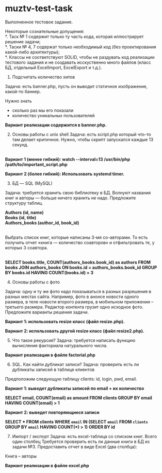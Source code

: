 # muztv-test-task
Выполненное тестовое задание. 

Некоторые сознательные допущения:<br>
*. Таск № 1 содержит только ту часть кода, которая иллюстрирует решение задачи;<br>
*. Таски № 4, 7 содержат только необходимый код (без проектирования какой-либо архитектуры);<br>
*. Классы не соответствуют SOLID, чтобы не раздувать код реализации тестового задания и не создавать исскуственно много файлов (класс БД, отдельный ExcelImport, ExсelExport и т.д.).<br>

1. Подсчитать количество хитов

Задача: есть banner.php, пусть он выводит статичное изображение, какой-то баннер. 

Нужно знать
- сколько раз мы его показали
- количество уникальных пользователей

<b>Вариант реализации содержится в banner.php.</b>

2. Основы работы с unix shell
Задача: есть script.php который что-то там делает критичное. Нужно, чтобы скрипт запускался каждые 13 секунд. 
<br>
<b>Вариант 1 (менее гибкий):
watch --interval=13 /usr/bin/php /path/to/important_script.php
  
Вариант 2 (более гибкий):
Использовать systemd timer.</b>

3. БД — SQL (MySQL)

Задача: требуется хранить свою библиотеку в БД. Волнуют названия книг и авторы — больше ничего хранить не надо. Предложите структуру таблиц.

<b>
Authors (id, name)<br>
Books (id, title)<br>
Authors_books (author_id, book_id)</b><br>
<br>

Выбрать список книг, которые написаны 3-мя со-авторами. То есть получить отчет «книга — количество соавторов» и отфильтровать те, у которых 3 соавтора.

<br>
<b>
SELECT books.title, COUNT(authors_books.book_id) as authors FROM books
JOIN authors_books ON books.id = authors_books.book_id
GROUP BY books.id HAVING COUNT(books.id) = 3</b>

<br>

4. Основы работы с фото

Задача: одну и ту же фото надо показываться в разных разрешения в разных местах сайта. Например, фото в анонсе новости одного размера, в теле новости второго размера, в мобильном приложении – третьего размера. Редактор контента грузит одно исходное фото. Предложите варианты решения задачи.<br>

<b>Вариант 1: использовать resize класс (файл resize.php).
  
Вариант 2: использовать другой resize класс (файл resize2.php).</b>

5. Что такое рекурсия?
Задача: требуется написать функцию вычисления факториала натурального числа.

<b>Вариант реализации в файле factorial.php</b>

6. SQL. Как найти дубликат записи?
Задача: проверить есть ли дубликаты записей в таблице клиентов

Предположим следующую таблицу clients: id, login, pwd, email.

<b>Вариант 1: выведет дубликаты записей по email + их количество
  
SELECT email, COUNT(email) as amount FROM clients GROUP BY email HAVING COUNT(email) > 1
  
Вариант 2: выведет повторяющиеся записи
  
SELECT * FROM clients WHERE `email` IN (SELECT `email` FROM `clients` GROUP BY `email` HAVING COUNT(*) > 1) ORDER BY id</b>

7. Импорт / экспорт
Задача: есть excel-таблица со списком книг. Всего один столбец
Требуется проверить есть ли данные книги в БД из задачи №3.
Предоставить отчет в виде Excel (два столбца):

Книга – авторы 

<b>Вариант реализации в файле excel.php</b>
